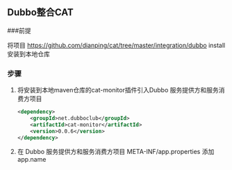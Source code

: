 ## Dubbo整合CAT

###前提

将项目 https://github.com/dianping/cat/tree/master/integration/dubbo install 安装到本地仓库

### 步骤
1. 将安装到本地maven仓库的cat-monitor插件引入Dubbo 服务提供方和服务消费方项目
    ```xml
    <dependency>
        <groupId>net.dubboclub</groupId>
        <artifactId>cat-monitor</artifactId>
        <version>0.0.6</version>
    </dependency>
    ```

2. 在 Dubbo 服务提供方和服务消费方项目 META-INF/app.properties 添加app.name